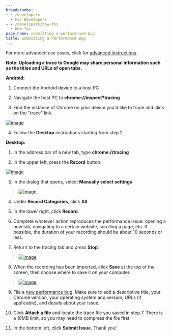 ```yaml
---
breadcrumbs:
- - /developers
  - For Developers
- - /developers/how-tos
  - How-Tos
page_name: submitting-a-performance-bug
title: Submitting a Performance Bug
---
```


For more advanced use cases, click for [advanced
instructions](/developers/how-tos/trace-event-profiling-tool/recording-tracing-runs).

**Note: Uploading a trace to Google may share personal information such as the
titles and URLs of open tabs.**

**Android:**

1. Connect the Android device to a host PC

2. Navigate the host PC to **chrome://inspect?tracing**

3. Find the instance of Chrome on your device you'd like to trace and click on
the "trace" link.

[<img alt="image"
src="/developers/how-tos/submitting-a-performance-bug/Screenshot%20from%202019-11-27%2023-09-36.png">](/developers/how-tos/submitting-a-performance-bug/Screenshot%20from%202019-11-27%2023-09-36.png)

4. Follow the **Desktop** instructions starting from step 2.

**Desktop:**

1. In the address bar of a new tab, type **chrome://tracing**

2. In the upper left, press the **Record** button.

[<img alt="image"
src="/developers/how-tos/submitting-a-performance-bug/Screenshot%20from%202015-03-10%2014%3A52%3A09.png">](/developers/how-tos/submitting-a-performance-bug/Screenshot%20from%202015-03-10%2014%3A52%3A09.png)

3. In the dialog that opens, select **Manually select settings**

> [<img alt="image"
> src="/developers/how-tos/submitting-a-performance-bug/Screenshot%20from%202015-03-24%2011%3A16%3A39.png">](/developers/how-tos/submitting-a-performance-bug/Screenshot%20from%202015-03-24%2011%3A16%3A39.png)

4. Under **Record Categories**, click **All**.

5. In the lower right, click **Record**.

6. Complete whatever action reproduces the performance issue: opening a new tab,
navigating to a certain website, scrolling a page, etc. If possible, the
duration of your recording should be about 10 seconds or less.

7. Return to the tracing tab and press **Stop**.

> [<img alt="image"
> src="/developers/how-tos/submitting-a-performance-bug/Screenshot%20from%202015-03-10%2014%3A54%3A06.png">](/developers/how-tos/submitting-a-performance-bug/Screenshot%20from%202015-03-10%2014%3A54%3A06.png)

8. When the recording has been imported, click **Save** at the top of the
screen, then choose where to save it on your computer.

> [<img alt="image"
> src="/developers/how-tos/submitting-a-performance-bug/Screenshot%20from%202015-03-10%2014%3A55%3A28.png">](/developers/how-tos/submitting-a-performance-bug/Screenshot%20from%202015-03-10%2014%3A55%3A28.png)

9. File a [new performance
bug](https://code.google.com/p/chromium/issues/entry). Make sure to add a
descriptive title, your Chrome version, your operating system and version, URLs
(if applicable), and details about your issue.

10. Click **Attach a file** and locate the trace file you saved in step 7. There
is a 10MB limit, so you may need to compress the file first.

11. In the bottom left, click **Submit Issue**. Thank you!